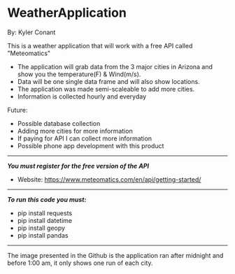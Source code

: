 # WeatherApplication

By: Kyler Conant

This is a weather application that will work with a free API called "Meteomatics" 
   - The application will grab data from the 3 major cities in Arizona and show you the temperature(F) & Wind(m/s).
   - Data will be one single data frame and will also show locations.
   - The application was made semi-scaleable to add more cities.
   - Information is collected hourly and everyday

Future:
   - Possible database collection
   - Adding more cities for more information
   - If paying for API I can collect more information
   - Possible phone app development with this product

-----------------------------------------------------------------------------------
***You must register for the free version of the API***
  - Website: https://www.meteomatics.com/en/api/getting-started/

-----------------------------------------------------------------------------------
***To run this code you must:***
  - pip install requests
  - pip install datetime
  - pip install geopy
  - pip install pandas

------------------------------------------------------------------------------------

The image presented in the Github is the application ran after midnight and before 1:00 am, it only shows one run of each city.
